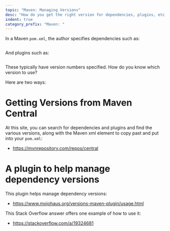 ```yaml
---
topic: "Maven: Managing Versions"
desc: "How do you get the right version for dependencies, plugins, etc."
indent: true
category_prefix: "Maven: "
---
```


In a Maven `pom.xml`, the author specifies dependencies such as:

```
```

And plugins such as:

```
```

These typically have version numbers specified.  How do you know which version to use?

Here are two ways:

# Getting Versions from Maven Central

At this site, you can search for dependencies and plugins and find the various versions, along with the Maven xml element to copy past and
put into your `pom.xml`:

* <https://mvnrepository.com/repos/central>

# A plugin to help manage dependency versions

This plugin helps manage dependency versions:

* <https://www.mojohaus.org/versions-maven-plugin/usage.html>

This Stack Overflow answer offers one example of how to use it:

* <https://stackoverflow.com/a/19324681>
